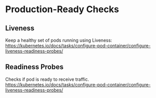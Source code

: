 # Production-Ready Checks
## Liveness
Keep a healthy set of pods running using Liveness:
https://kubernetes.io/docs/tasks/configure-pod-container/configure-liveness-readiness-probes/

## Readiness Probes
Checks if pod is ready to receive traffic.
https://kubernetes.io/docs/tasks/configure-pod-container/configure-liveness-readiness-probes/


